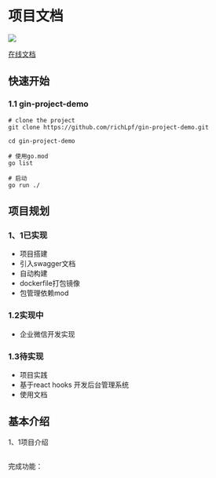 # 项目文档

<img src="https://img.shields.io/badge/golang-1.12-blue"/>

[在线文档](http://doc.henrongyi.top/)

## 快速开始

### 1.1 gin-project-demo

```
# clone the project
git clone https://github.com/richLpf/gin-project-demo.git

cd gin-project-demo

# 使用go.mod
go list

# 启动
go run ./
```

## 项目规划

### 1、1已实现
- 项目搭建
- 引入swagger文档
- 自动构建
- dockerfile打包镜像
- 包管理依赖mod

### 1.2实现中
- 企业微信开发实现

### 1.3待实现
- 项目实践
- 基于react hooks 开发后台管理系统
- 使用文档



## 基本介绍

1、1项目介绍


## 

完成功能：



